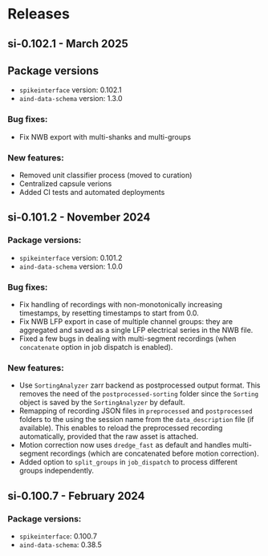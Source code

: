 # Releases

## si-0.102.1 - March 2025

## Package versions
* `spikeinterface` version: 0.102.1
* `aind-data-schema` version: 1.3.0

### Bug fixes:
* Fix NWB export with multi-shanks and multi-groups

### New features:
* Removed unit classifier process (moved to curation)
* Centralized capsule verions
* Added CI tests and automated deployments


## si-0.101.2 - November 2024

### Package versions:
* `spikeinterface` version: 0.101.2
* `aind-data-schema` version: 1.0.0

### Bug fixes:
* Fix handling of recordings with non-monotonically increasing timestamps, by resetting timestamps to start from 0.0. 
* Fix NWB LFP export in case of multiple channel groups: they are aggregated and saved as a single LFP electrical series in the NWB file.
* Fixed a few bugs in dealing with multi-segment recordings (when `concatenate` option in job dispatch is enabled).

### New features:
* Use `SortingAnalyzer` zarr backend as postprocessed output format. This removes the need of the `postprocessed-sorting` folder since the `Sorting` object is saved by the `SortingAnalyzer` by default.
* Remapping of recording JSON files in `preprocessed` and `postprocessed` folders to the using the session name from the `data_description` file (if available). This enables to reload the preprocessed recording automatically, provided that the raw asset is attached.
* Motion correction now uses `dredge_fast` as default and handles multi-segment recordings (which are concatenated before motion correction).
* Added option to `split_groups` in `job_dispatch` to process different groups independently.

## si-0.100.7 - February 2024

### Package versions:
* `spikeinterface`: 0.100.7
* `aind-data-schema`: 0.38.5